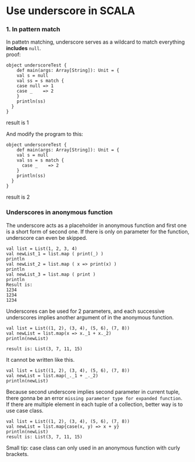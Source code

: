 # Use underscore in SCALA
### 1. In pattern match
In pattetn matching, underscore serves as a wildcard to match everything <b>includes</b> `null`.  
proof:
```
object underscoreTest {
    def main(args: Array[String]): Unit = {
    val s = null
    val ss = s match {
    case null => 1  
    case _    => 2
    }
    println(ss)
  }
}
```
result is 1

And modify the program to this:
```
object underscoreTest {
    def main(args: Array[String]): Unit = {
    val s = null
    val ss = s match {
      case _    => 2
    }
    println(ss)
  }
}
```
result is 2
### Underscores in anonymous function
The underscore acts as a placeholder in anonymous function and first one is a short form of second one. If there is only on parameter for the function, underscore can even be skipped.
```
val list = List(1, 2, 3, 4)
val newList_1 = list.map ( print(_) )
println
val newList_2 = list.map ( x => print(x) )
println
val newList_3 = list.map ( print )
println
Result is:
1234
1234
1234
```
Underscores can be used for 2 parameters, and each successive underscores implies another argument of in the anonymous function.
```
val list = List((1, 2), (3, 4), (5, 6), (7, 8))
val newList = list.map(x => x._1 + x._2)
println(newList)

result is: List(3, 7, 11, 15)
```
It cannot be written like this.
```
val list = List((1, 2), (3, 4), (5, 6), (7, 8))
val newList = list.map(_._1 + _._2)
println(newList)
```
Because second underscore implies second parameter in current tuple, there gonna be an error `missing parameter type for expanded function`.  
If there are multiple element in each tuple of a collection, better way is to use case class.
```
val list = List((1, 2), (3, 4), (5, 6), (7, 8))
val newList = list.map{case(x, y) => x + y}
println(newList)
result is: List(3, 7, 11, 15)
```
Small tip: case class can only used in an anonymous function with curly brackets.

